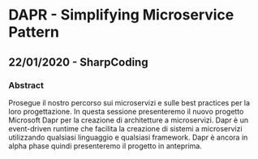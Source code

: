 # DAPR - Simplifying Microservice Pattern
## 22/01/2020 - SharpCoding
### Abstract
Prosegue il nostro percorso sui microservizi e sulle best practices per la loro progettazione.
In questa sessione presenteremo il nuovo progetto Microsoft Dapr per la creazione di architetture a microservizi.
Dapr è un event-driven runtime che facilita la creazione di sistemi a microservizi utilizzando qualsiasi linguaggio e qualsiasi framework.
Dapr è ancora in alpha phase quindi presenteremo il progetto in anteprima.

